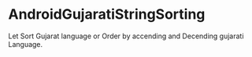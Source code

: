 # AndroidGujaratiStringSorting
Let Sort Gujarat language or Order by accending and Decending gujarati Language.
